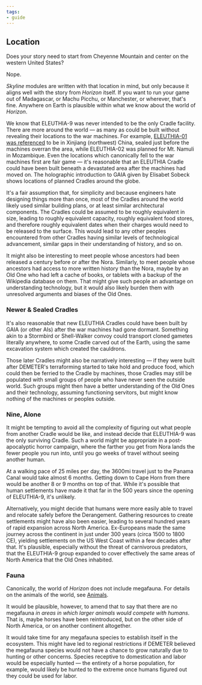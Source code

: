 ```yaml
---
tags:
- guide
---
```


## Location

Does your story need to start from Cheyenne Mountain and center on the western United States?

Nope.

_Skyline_ modules are written with that location in mind, but only because it aligns well with the story from _Horizon_ itself.
If you want to run your game out of Madagascar, or Machu Picchu, or Manchester, or wherever, that's fine.
Anywhere on Earth is plausible within what we know about the world of _Horizon_.

We know that ELEUTHIA-9 was never intended to be the only Cradle facility.
There are more around the world — as many as could be built without revealing their locations to the war machines.
For example, [ELEUTHIA-01 was referenced](https://horizon.fandom.com/wiki/Cradle_Sealed) to be in Xinjiang (northwest) China, sealed just before the machines overran the area, while ELEUTHIA-02 was planned for Mt. Namuli in Mozambique.
Even the locations which canonically fell to the war machines first are fair game — it's reasonable that an ELEUTHIA Cradle could have been built beneath a devastated area after the machines had moved on.
The holographic introduction to GAIA given by Elisabet Sobeck shows locations of planned Cradles around the globe.

It's a fair assumption that, for simplicity and because engineers hate designing things more than once, most of the Cradles around the world likely used similar building plans, or at least similar architectural components.
The Cradles could be assumed to be roughly equivalent in size, leading to roughly equivalent capacity, roughly equivalent food stores, and therefore roughly equivalent dates when their charges would need to be released to the surface.
This would lead to any other peoples encountered from other Cradles having similar levels of technological advancement, similar gaps in their understanding of history, and so on.

It might also be interesting to meet people whose ancestors had been released a century before or after the Nora.
Similarly, to meet people whose ancestors had access to more written history than the Nora, maybe by an Old One who had left a cache of books, or tablets with a backup of the Wikipedia database on them.
That might give such people an advantage on understanding technology, but it would also likely burden them with unresolved arguments and biases of the Old Ones.

### Newer & Sealed Cradles

It's also reasonable that new ELEUTHIA Cradles could have been built by GAIA (or other AIs) after the war machines had gone dormant.
Something akin to a Stormbird or Shell-Walker convoy could transport cloned gametes literally anywhere, to some Cradle carved out of the Earth, using the same excavation system which created the cauldrons.

Those later Cradles might also be narratively interesting — if they were built after DEMETER's terraforming started to take hold and produce food, which could then be ferried to the Cradle by machines, those Cradles may still be populated with small groups of people who have never seen the outside world.
Such groups might then have a better understanding of the Old Ones and their technology, assuming functioning servitors, but might know nothing of the machines or peoples outside.

### Nine, Alone

It might be tempting to avoid all the complexity of figuring out what people from another Cradle would be like, and instead decide that ELEUTHIA-9 was the only surviving Cradle.
Such a world might be appropriate in a post-apocalyptic horror campaign, where the farther you get from Nora lands the fewer people you run into, until you go weeks of travel without seeing another human.

At a walking pace of 25 miles per day, the 3600mi travel just to the Panama Canal would take almost 6 months.
Getting down to Cape Horn from there would be another 8 or 9 months on top of that.
While it's possible that human settlements have made it that far in the 500 years since the opening of ELEUTHIA-9, it's unlikely.

Alternatively, you might decide that humans were more easily able to travel and relocate safely before the Derangement.
Gathering resources to create settlements might have also been easier, leading to several hundred years of rapid expansion across North America.
Ex-Europeans made the same journey across the continent in just under 300 years (circa 1500 to 1800 CE), yielding settlements on the US West Coast within a few decades after that.
It's plausible, especially without the threat of carnivorous predators, that the ELEUTHIA-9 group expanded to cover effectively the same areas of North America that the Old Ones inhabited. 

### Fauna

Canonically, the world of _Horizon_ does not include megafauna.
For details on the animals of the world, see [Animals](740-animals.md).

It would be plausible, however, to amend that to say that there are no megafauna _in areas in which larger animals would compete with humans_.
That is, maybe horses have been reintroduced, but on the other side of North America, or on another continent altogether.

It would take time for any megafauna species to establish itself in the ecosystem.
This might have led to regional restrictions if DEMETER believed the megafauna species would not have a chance to grow naturally due to hunting or other concerns.
Species receptive to domestication and labor would be especially hunted — the entirety of a horse population, for example, would likely be hunted to the extreme once humans figured out they could be used for labor.
